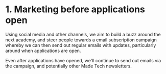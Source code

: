 # 1. Marketing before applications open

Using social media and other channels, we aim to build a buzz around the next academy, and steer people towards a email subscription campaign whereby we can then send out regular emails with updates, particularly around when applications are open.

Even after applications have opened, we'll continue to send out emails via the campaign, and potentially other Made Tech newsletters.